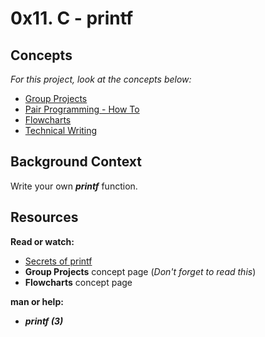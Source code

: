 # 0x11. C - printf

## Concepts

_For this project, look at the concepts below:_

* [Group Projects](https://www.alx-intranet.hbtn.io/concepts/111)
* [Pair Programming - How To](https://www.alx-intranet.hbtn.io/concepts/121)
* [Flowcharts](https://www.alx-intranet.hbtn.io/concepts/130)
* [Technical Writing](https://www.alx-intranet.hbtn.io/concepts/225)

## Background Context

Write your own **_printf_** function.

## Resources

**Read or watch:**

* [Secrets of printf](https://www.cypress.com/file/54761/download)
* **Group Projects** concept page (_Don't forget to read this_)
* **Flowcharts** concept page

**man or help:**

* **_printf (3)_**
